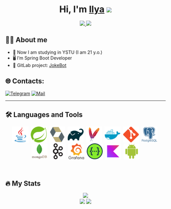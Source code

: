 <h1 align="center">
  Hi, I'm <a href="https://github.com/IlyaPukhov" target="_blank">Ilya</a>
  <img src="https://github.com/blackcater/blackcater/raw/main/images/Hi.gif" height="32" />
</h1>

<p align="center">
  <a href="#">
    <img src="https://readme-typing-svg.demolab.com?font=JetBrains+Mono&weight=480&duration=4000&pause=1000&center=true&width=480&lines=Java+Backend+Developer+from+Russia" />
  </a>
  <a href="#">
    <img src="https://media.giphy.com/media/3kPDmoWdBpQPNhCnUG/giphy.gif" style="width: 50%; height: auto;" />
  </a>
</p>

## 👨‍💻 About me

- 🧑‍ Now I am studying in YSTU (I am 21 y.o.)
- 🖥️ I’m Spring Boot Developer
- 🦊 GitLab project: [JokeBot](https://gitlab.com/42-jokebot)

## 🌐 Contacts:

[![Telegram](https://img.shields.io/badge/telegram-229ed9?style=for-the-badge&logo=telegram&logoColor=white)](https://t.me/ilya_pukhov)
[![Mail](https://img.shields.io/badge/mail-ea4335?&style=for-the-badge&logo=gmail&logoColor=white)](mailto:dinamond2003@gmail.com)

---

## :hammer_and_wrench: Languages and Tools

<p align="center">
  <img src="https://github.com/devicons/devicon/blob/master/icons/java/java-original.svg" title="Java" alt="Java" width="50" height="auto" />&nbsp;
  <img src="https://github.com/devicons/devicon/blob/master/icons/spring/spring-original.svg" title="Spring Framework" alt="Spring Framework" width="50" height="auto" />&nbsp;
  <img src="https://github.com/devicons/devicon/blob/master/icons/hibernate/hibernate-original.svg" title="Hibernate" alt="Hibernate" width="50" height="auto" />&nbsp;
  <img src="https://github.com/devicons/devicon/blob/master/icons/gradle/gradle-original.svg" title="Gradle" alt="Gradle" width="50" height="auto" />&nbsp;
  <img src="https://github.com/devicons/devicon/blob/master/icons/maven/maven-original.svg" title="Maven" alt="Maven" width="50" height="auto" />&nbsp;
  <img src="https://github.com/devicons/devicon/blob/master/icons/docker/docker-plain.svg" title="Docker" alt="Docker" width="50" height="auto" />&nbsp;
  <img src="https://github.com/devicons/devicon/blob/master/icons/git/git-plain.svg" title="Git" alt="Git" width="50" height="auto" />&nbsp;
  <img src="https://github.com/devicons/devicon/blob/master/icons/postgresql/postgresql-plain-wordmark.svg" title="PostgreSQL" alt="PostgreSQL" width="50" height="auto" />&nbsp;
  <img src="https://github.com/devicons/devicon/blob/master/icons/mongodb/mongodb-original-wordmark.svg" title="MongoDB" alt="MongoDB" width="50" height="auto" />&nbsp;
  <img src="https://github.com/devicons/devicon/blob/master/icons/apachekafka/apachekafka-original.svg" title="Apache Kafka" alt="Apache Kafka" width="50" height="auto" />&nbsp;
  <img src="https://github.com/devicons/devicon/blob/master/icons/grafana/grafana-original-wordmark.svg" title="Grafana" alt="Grafana" width="50" height="auto" />&nbsp;
  <img src="https://github.com/devicons/devicon/blob/master/icons/swagger/swagger-original.svg" title="Swagger" alt="Swagger" width="50" height="auto" />&nbsp;
  <img src="https://github.com/devicons/devicon/blob/master/icons/kotlin/kotlin-original.svg" title="Kotlin" alt="Kotlin" width="50" height="auto" />&nbsp;
  <img src="https://github.com/devicons/devicon/blob/master/icons/android/android-plain.svg" title="Android" alt="Android" width="50" height="auto" />
</p>

&nbsp;

## :fire: My Stats

<p align="center">
  <a href="#">
    <img src="https://github-readme-stats.vercel.app/api/wakatime?username=IlyaPukhov&theme=omni" />
  </a><br />
  <a href="#">
    <img src="https://github-readme-streak-stats.herokuapp.com/?user=IlyaPukhov&theme=omni" height="180" /><a />
  </a>
  <a href="#">
    <img src="https://github-readme-stats.vercel.app/api/top-langs/?username=IlyaPukhov&layout=compact&theme=omni" height="180" />
  </a>
</p>